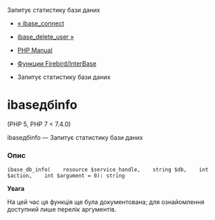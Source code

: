 Запитує статистику бази даних

-   [« ibase\_connect](function.ibase-connect.html)
    
-   [ibase\_delete\_user »](function.ibase-delete-user.html)
    
-   [PHP Manual](index.html)
    
-   [Функции Firebird/InterBase](ref.ibase.html)
    
-   Запитує статистику бази даних
    

# ibaseдбinfo

(PHP 5, PHP 7 < 7.4.0)

ibaseдбinfo — Запитує статистику бази даних

### Опис

```methodsynopsis
ibase_db_info(    resource $service_handle,    string $db,    int $action,    int $argument = 0): string
```

**Увага**

На цей час ця функція ще була документована; для ознайомлення доступний лише перелік аргументів.